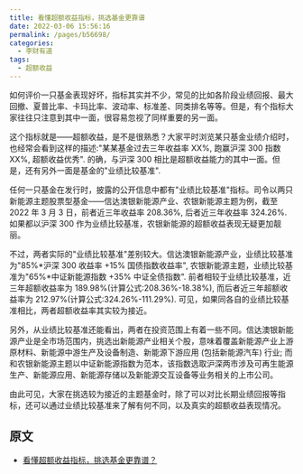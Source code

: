 ```yaml
---
title: 看懂超额收益指标，挑选基金更靠谱
date: 2022-03-06 15:56:16
permalink: /pages/b56698/
categories:
  - 李财有道
tags:
  - 超额收益
---
```


如何评价一只基金表现好坏，指标其实并不少，常见的比如各阶段业绩回报、最大回撤、夏普比率、卡玛比率、波动率、标准差、同类排名等等。但是，有个指标大家往往只注意到其中一面，很容易忽视了同样重要的另一面。

这个指标就是——超额收益，是不是很熟悉？大家平时浏览某只基金业绩介绍时，也经常会看到这样的描述:"某某基金过去三年收益率 XX%, 跑赢沪深 300 指数 XX%, 超额收益优秀". 的确，与沪深 300 相比是超额收益能力的其中一面。但是，还有另外一面是基金的"业绩比较基准".

任何一只基金在发行时，披露的公开信息中都有"业绩比较基准"指标。司令以两只新能源主题股票型基金——信达澳银新能源产业、农银新能源主题为例，截至 2022 年 3 月 3 日，前者近三年收益率 208.36%, 后者近三年收益率 324.26%. 如果都以沪深 300 作为业绩比较基准，农银新能源的超额收益表现无疑更加靓丽。

不过，两者实际的"业绩比较基准"差别较大。信达澳银新能源产业，业绩比较基准为"85%\*沪深 300 收益率 +15% 国债指数收益率", 农银新能源主题，业绩比较基准为"65%\*中证新能源指数 +35% 中证全债指数". 前者相较于业绩比较基准，近三年超额收益率为 189.98%(计算公式:208.36%-18.38%), 而后者近三年超额收益率为 212.97%(计算公式:324.26%-111.29%). 可见，如果同各自的业绩比较基准相比，两者超额收益率其实较为接近。

另外，从业绩比较基准还能看出，两者在投资范围上有着一些不同。信达澳银新能源产业是全市场范围内，挑选出新能源产业相关个股，意味着覆盖新能源产业上游原材料、新能源中游生产及设备制造、新能源下游应用 (包括新能源汽车) 行业; 而和农银新能源主题以中证新能源指数为范本，该指数选取沪深两市涉及可再生能源生产、新能源应用、新能源存储以及新能源交互设备等业务相关的上市公司。

由此可见，大家在挑选较为接近的主题基金时，除了可以对比长期业绩回报等指标，还可以通过业绩比较基准来了解有何不同，以及真实的超额收益表现情况。

## 原文

- [看懂超额收益指标，挑选基金更靠谱？](https://mp.weixin.qq.com/s/SJKxsZN290_nBp-lRAsHjA)
